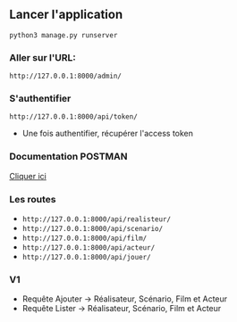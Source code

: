 ## Lancer l'application

`python3 manage.py runserver`

### Aller sur l'URL:

`http://127.0.0.1:8000/admin/`

### S'authentifier

`http://127.0.0.1:8000/api/token/`

- Une fois authentifier, récupérer l'access token

### Documentation POSTMAN
[ Cliquer ici](https://documenter.getpostman.com/view/18685609/2s93CGQFZH)
### Les routes
- `http://127.0.0.1:8000/api/realisteur/`
- `http://127.0.0.1:8000/api/scenario/`
- `http://127.0.0.1:8000/api/film/`
- `http://127.0.0.1:8000/api/acteur/`
- `http://127.0.0.1:8000/api/jouer/`


### V1

- Requête Ajouter → Réalisateur, Scénario, Film et Acteur
- Requête Lister → Réalisateur, Scénario, Film et Acteur

